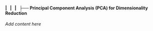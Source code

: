 #### |   |   |   ├── Principal Component Analysis (PCA) for Dimensionality Reduction

*Add content here*